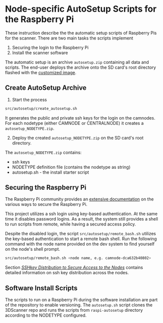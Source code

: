 # Node-specific AutoSetup Scripts for the Raspberry Pi

These instruction describe the the automatic setup scripts of Raspberry Pis for the scanner. There are two main tasks the scripts implement

1. Securing the login to the Raspberry Pi
1. Install the scanner software

The automatic setup is an archive `autosetup.zip` containing all data and scripts. The end-user deploys the archive onto the SD card's root directory flashed with the [customized image](custom_image.md).

## Create AutoSetup Archive

1. Start the process 
```bash
src/autosetup/create_autosetup.sh
```
It generates the public and private ssh keys for the login on the camnodes. For each nodetype (either CAMNODE or CENTRALNODE) it creates a `autosetup_NODETYPE.zip`.

2. Deploy the created `autosetup_NODETYPE.zip` on the SD card's root directory.

The `autosetup_NODETYPE.zip` contains:

* ssh keys
* NODETYPE definition file (contains the nodetype as string) 
* autosetup.sh - the install starter script

## Securing the Raspberry Pi

The Raspberry Pi community provides an [extensive documentation](https://www.raspberrypi.org/documentation/configuration/security.md) on the various ways to secure the Raspberry Pi. 

This project utilizes a ssh login using key-based authentication. At the same time it disables password logins. As a result, the system still provides a shell to run scripts from remote, while having a secured access policy. 

Despite the disabled login, the script `src/autosetup/remote_bash.sh` utilizes the key-based authentication to start a remote bash shell. Run the following command with the node name provided on the dev system to find yourself on the node's shell prompt.

```bash
src/autosetup/remote_bash.sh <node name, e.g. camnode-dca632b40802>
``` 

Section [*SSHkey Distribution to Secure Access to the Nodes*](sshkeys.md) contains detailed information on ssh key distribution across the nodes. 

## Software Install Scripts

The scripts to run on a Raspberry Pi during the software installation are part of the repository to enable versioning. The `autosetup.sh` script clones the 3DScanner repo and runs the scripts from `raspi-autosetup` directory according to the NODETYPE configured.

